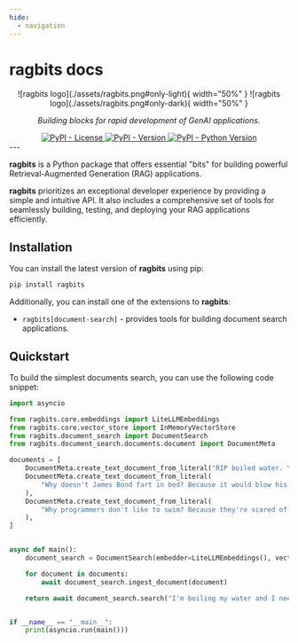 ```yaml
---
hide:
  - navigation
---
```


# ragbits docs

<style>
.md-content .md-typeset h1 { display: none; }
</style>

<div align="center" markdown="span">
  ![ragbits logo](./assets/ragbits.png#only-light){ width="50%" }
  ![ragbits logo](./assets/ragbits.png#only-dark){ width="50%" }
</div>

<p align="center">
  <em size="">Building blocks for rapid development of GenAI applications.</em>
</p>

<div align="center">

<a href="https://pypi.org/project/ragbits" target="_blank">
  <img alt="PyPI - License" src="https://img.shields.io/pypi/l/ragbits">
</a>

<a href="https://pypi.org/project/ragbits" target="_blank">
  <img alt="PyPI - Version" src="https://img.shields.io/pypi/v/ragbits">
</a>

<a href="https://pypi.org/project/ragbits" target="_blank">
  <img alt="PyPI - Python Version" src="https://img.shields.io/pypi/pyversions/ragbits">
</a>

</div>
---

**ragbits** is a Python package that offers essential "bits" for building powerful Retrieval-Augmented Generation (RAG)
applications.

**ragbits** prioritizes an exceptional developer experience by providing a simple and intuitive API.
It also includes a comprehensive set of tools for seamlessly building, testing, and deploying your RAG applications
efficiently.

## Installation

You can install the latest version of **ragbits** using pip:

```bash
pip install ragbits
```

Additionally, you can install one of the extensions to **ragbits**:

- `ragbits[document-search]` - provides tools for building document search applications.

## Quickstart

To build the simplest documents search, you can use the following code snippet:

```python
import asyncio

from ragbits.core.embeddings import LiteLLMEmbeddings
from ragbits.core.vector_store import InMemoryVectorStore
from ragbits.document_search import DocumentSearch
from ragbits.document_search.documents.document import DocumentMeta

documents = [
    DocumentMeta.create_text_document_from_literal("RIP boiled water. You will be mist."),
    DocumentMeta.create_text_document_from_literal(
        "Why doesn't James Bond fart in bed? Because it would blow his cover."
    ),
    DocumentMeta.create_text_document_from_literal(
        "Why programmers don't like to swim? Because they're scared of the floating points."
    ),
]


async def main():
    document_search = DocumentSearch(embedder=LiteLLMEmbeddings(), vector_store=InMemoryVectorStore())

    for document in documents:
        await document_search.ingest_document(document)

    return await document_search.search("I'm boiling my water and I need a joke")


if __name__ == "__main__":
    print(asyncio.run(main()))
```
